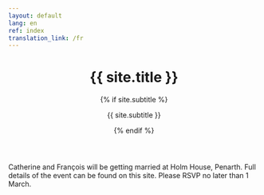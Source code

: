 ```yaml
---
layout: default
lang: en
ref: index
translation_link: /fr
---
```

<div class="home">

<div class="site-header-container {% if site.cover %}has-cover{% endif %}" {% if site.cover %}style="background-image: url({{ site.cover | prepend: site.baseurl }});"{% endif %}>
  <div class="scrim {% if site.cover %}has-cover{% endif %}">
    <header class="site-header">
      <h1 class="title">{{ site.title }}</h1>
      {% if site.subtitle %}<p class="subtitle">{{ site.subtitle }}</p>{% endif %}
    </header>
  </div>
</div>

<body>
  <div class="page-content">
    <p>
      Catherine and François will be getting married at Holm House, Penarth.
      Full details of the event can be found on this site.
      Please RSVP no later than 1 March.
    </p>
  </div>
</body>

</div>